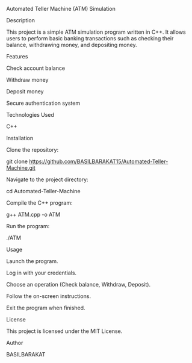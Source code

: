 Automated Teller Machine (ATM) Simulation

Description

This project is a simple ATM simulation program written in C++. It allows users to perform basic banking transactions such as checking their balance, withdrawing money, and depositing money.

Features

Check account balance

Withdraw money

Deposit money

Secure authentication system

Technologies Used

C++

Installation

Clone the repository:

git clone https://github.com/BASILBARAKAT15/Automated-Teller-Machine.git

Navigate to the project directory:

cd Automated-Teller-Machine

Compile the C++ program:

g++ ATM.cpp -o ATM

Run the program:

./ATM

Usage

Launch the program.

Log in with your credentials.

Choose an operation (Check balance, Withdraw, Deposit).

Follow the on-screen instructions.

Exit the program when finished.

License

This project is licensed under the MIT License.

Author

BASILBARAKAT

